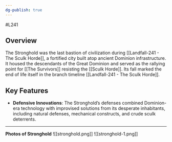 ```yaml
---
dg-publish: true
---
```

#L241
## Overview

The Stronghold was the last bastion of civilization during [[Landfall-241 - The Sculk Horde]], a fortified city built atop ancient Dominion infrastructure. It housed the descendants of the Great Dominion and served as the rallying point for [[The Survivors]] resisting the [[Sculk Horde]]. Its fall marked the end of life itself in the branch timeline [[Landfall-241 - The Sculk Horde]].

## Key Features

- **Defensive Innovations**: The Stronghold’s defenses combined Dominion-era technology with improvised solutions from its desperate inhabitants, including natural defenses, mechanical constructs, and crude sculk deterrents.

---

**Photos of Stronghold**
![[stronghold.png]]
![[stronghold-1.png]]